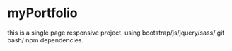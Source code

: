 # myPortfolio
this is a single page responsive project. using bootstrap/js/jquery/sass/ git bash/ npm dependencies.
